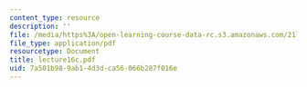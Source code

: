 ```yaml
---
content_type: resource
description: ''
file: /media/https%3A/open-learning-course-data-rc.s3.amazonaws.com/21l-701-literary-interpretation-interpreting-poetry-fall-2003/7a501b989ab14d3dca56066b287f016e_lecture16c.pdf
file_type: application/pdf
resourcetype: Document
title: lecture16c.pdf
uid: 7a501b98-9ab1-4d3d-ca56-066b287f016e
---
```


